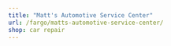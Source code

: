 ```yaml
---
title: "Matt's Automotive Service Center"
url: /fargo/matts-automotive-service-center/
shop: car repair
---
```

